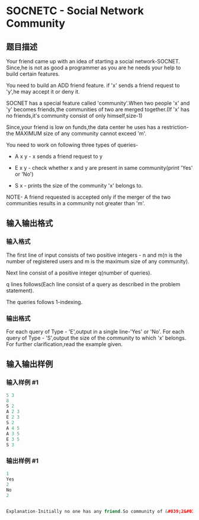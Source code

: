 # SOCNETC - Social Network Community

## 题目描述

Your friend came up with an idea of starting a social network-SOCNET. Since,he is not as good a programmer as you are he needs your help to build certain features.

You need to build an ADD friend feature. if 'x' sends a friend request to 'y',he may accept it or deny it.

SOCNET has a special feature called 'community'.When two people 'x' and 'y' becomes friends,the communities of two are merged together.(If 'x' has no friends,it's community consist of only himself,size-1)

Since,your friend is low on funds,the data center he uses has a restriction-the MAXIMUM size of any community cannot exceed 'm'.

You need to work on following three types of queries-

- A x y - x sends a friend request to y

- E x y - check whether x and y are present in same community(print 'Yes' or 'No')

- S x - prints the size of the community 'x' belongs to.

NOTE- A friend requested is accepted only if the merger of the two communities results in a community not greater than 'm'.

## 输入输出格式

### 输入格式

The first line of input consists of two positive integers - n and m(n is the number of registered users and m is the maximum size of any community).

Next line consist of a positive integer q(number of queries).

q lines follows(Each line consist of a query as described in the problem statement).

The queries follows 1-indexing.

### 输出格式

For each query of Type - 'E',output in a single line-'Yes' or 'No'. For each query of Type - 'S',output the size of the community to which 'x' belongs. For further clarification,read the example given.

## 输入输出样例

### 输入样例 #1

```cpp
5 3
8
S 2
A 2 3
E 2 3
S 2
A 4 5
A 3 5
E 3 5
S 3
```


### 输出样例 #1

```cpp
1
Yes
2
No
2


Explanation-Initially no one has any friend.So community of &#039;2&#039; consist of only &#039;2&#039; i.e size-1. Then &#039;2&#039; and &#039;3&#039; becomes friends .This forms a community of 2 people. &#039;4&#039; and &#039;5&#039; also becomes friends.This forms another community of 2 people. &#039;5&#039; is unable to accept friend request of &#039;3&#039; (because it would result in a community of 4 people(&gt;3).
```



